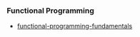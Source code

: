 ### Functional Programming

- [functional-programming-fundamentals](https://www.matthewgerstman.com/functional-programming-fundamentals/)
